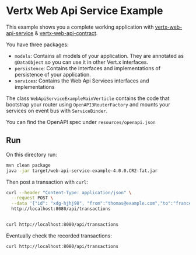 # Vertx Web Api Service Example

This example shows you a complete working application with [vertx-web-api-service](https://vertx.io/docs/vertx-web-api-service/java/) & [vertx-web-api-contract](https://vertx.io/docs/vertx-web-api-contract/java/).

You have three packages:

* `models`: Contains all models of your application. They are annotated as `@DataObject` so you can use it in other Vert.x interfaces.
* `persistence`: Contains the interfaces and implementations of persistence of your application.
* `services`: Contains the Web Api Services interfaces and implementations

The class `WebApiServiceExampleMainVerticle` contains the code that bootstrap your router using `OpenAPI3RouterFactory` and mounts your services on event bus with `ServiceBinder`.

You can find the OpenAPI spec under `resources/openapi.json`

## Run

On this directory run:

```bash
mvn clean package
java -jar target/web-api-service-example-4.0.0.CR2-fat.jar
```

Then post a transaction with `curl`:

```bash
curl --header "Content-Type: application/json" \
  --request POST \
  --data '{"id": "xdg-hjhj98", "from":"thomas@example.com","to":"francesco@example.com", "message": "items", "value": 45.67}' \
  http://localhost:8080/api/transactions


curl http://localhost:8080/api/transactions
```

Eventually check the recorded transactions:

```bash
curl http://localhost:8080/api/transactions
```
